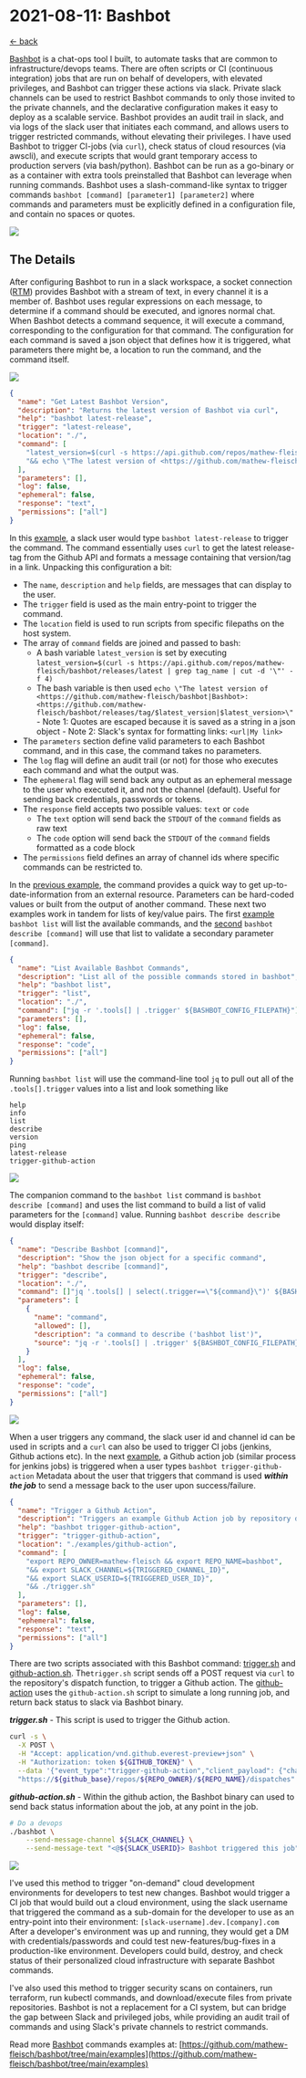 # 2021-08-11: Bashbot

[<- back](../../README.md)

[Bashbot](https://github.com/mathew-fleisch/bashbot) is a chat-ops tool I built, to automate tasks that are common to infrastructure/devops teams. There are often scripts or CI (continuous integration) jobs that are run on behalf of developers, with elevated privileges, and Bashbot can trigger these actions via slack. Private slack channels can be used to restrict Bashbot commands to only those invited to the private channels, and the declarative configuration makes it easy to deploy as a scalable service. Bashbot provides an audit trail in slack, and via logs of the slack user that initiates each command, and allows users to trigger restricted commands, without elevating their privileges. I have used Bashbot to trigger CI-jobs (via `curl`), check status of cloud resources (via awscli), and execute scripts that would grant temporary access to production servers (via bash/python). Bashbot can be run as a go-binary or as a container with extra tools preinstalled that Bashbot can leverage when running commands. Bashbot uses a slash-command-like syntax to trigger commands `bashbot [command] [parameter1] [parameter2]` where commands and parameters must be explicitly defined in a configuration file, and contain no spaces or quotes.

<img src="https://i.imgur.com/s0cf2Hl.gif" />

## The Details

After configuring Bashbot to run in a slack workspace, a socket connection ([RTM](https://api.slack.com/rtm)) provides Bashbot with a stream of text, in every channel it is a member of. Bashbot uses regular expressions on each message, to determine if a command should be executed, and ignores normal chat. When Bashbot detects a command sequence, it will execute a command, corresponding to the configuration for that command. The configuration for each command is saved a json object that defines how it is triggered, what parameters there might be, a location to run the command, and the command itself. 

<img src="https://i.imgur.com/w3wouOR.gif" />

```json
{
  "name": "Get Latest Bashbot Version",
  "description": "Returns the latest version of Bashbot via curl",
  "help": "bashbot latest-release",
  "trigger": "latest-release",
  "location": "./",
  "command": [
  	"latest_version=$(curl -s https://api.github.com/repos/mathew-fleisch/bashbot/releases/latest | grep tag_name | cut -d '\"' -f 4)",
  	"&& echo \"The latest version of <https://github.com/mathew-fleisch/bashbot|Bashbot>: <https://github.com/mathew-fleisch/bashbot/releases/tag/$latest_version|$latest_version>\""
  ],
  "parameters": [],
  "log": false,
  "ephemeral": false,
  "response": "text",
  "permissions": ["all"]
}
```

 In this [example](https://github.com/mathew-fleisch/bashbot/tree/main/examples/latest-release), a slack user would type `bashbot latest-release` to trigger the command. The command essentially uses `curl` to get the latest release-tag from the Github API and formats a message containing that version/tag in a link. Unpacking this configuration a bit:

- The `name`, `description` and `help` fields, are messages that can display to the user.
- The `trigger` field is used as the main entry-point to trigger the command.
- The `location` field is used to run scripts from specific filepaths on the host system.
- The array of `command` fields are joined and passed to bash:
	- A bash variable `latest_version` is set by executing `latest_version=$(curl -s https://api.github.com/repos/mathew-fleisch/bashbot/releases/latest | grep tag_name | cut -d '\"' -f 4)`
	-  The bash variable is then used `echo \"The latest version of <https://github.com/mathew-fleisch/bashbot|Bashbot>: <https://github.com/mathew-fleisch/bashbot/releases/tag/$latest_version|$latest_version>\"`
			-  Note 1: Quotes are escaped because it is saved as a string in a json object
			-  Note 2: Slack's syntax for formatting links: `<url|My link>`
- The `parameters` section define valid parameters to each Bashbot command, and in this case, the command takes no parameters.
- The `log` flag will define an audit trail (or not) for those who executes each command and what the output was.
- The `ephemeral` flag will send back any output as an ephemeral message to the user who executed it, and not the channel (default). Useful for sending back credentials, passwords or tokens.
- The `response` field accepts two possible values: `text` or `code`
	- The `text` option will send back the `STDOUT` of the `command` fields as raw text
	- The `code` option will send back the `STDOUT` of the `command` fields formatted as a code block
- The `permissions` field defines an array of channel ids where specific commands can be restricted to. 

In the [previous example](https://github.com/mathew-fleisch/bashbot/tree/main/examples/latest-release), the command provides a quick way to get up-to-date-information from an external resource. Parameters can be hard-coded values or built from the output of another command. These next two examples work in tandem for lists of key/value pairs. The first [example](https://github.com/mathew-fleisch/bashbot/tree/main/examples/list) `bashbot list` will list the available commands, and the [second](https://github.com/mathew-fleisch/bashbot/tree/main/examples/describe) `bashbot describe [command]` will use that list to validate a secondary parameter 	`[command]`.

```json
{
  "name": "List Available Bashbot Commands",
  "description": "List all of the possible commands stored in bashbot",
  "help": "bashbot list",
  "trigger": "list",
  "location": "./",
  "command": ["jq -r '.tools[] | .trigger' ${BASHBOT_CONFIG_FILEPATH}"],
  "parameters": [],
  "log": false,
  "ephemeral": false,
  "response": "code",
  "permissions": ["all"]
}
```

Running `bashbot list` will use the command-line tool `jq` to pull out all of the `.tools[].trigger` values into a list and look something like

```
help  
info  
list  
describe  
version  
ping  
latest-release  
trigger-github-action
```

<img src="https://i.imgur.com/HHzHlFK.gif" />

The companion command to the `bashbot list` command is `bashbot describe [command]` and uses the list command to build a list of valid parameters for the `[command]` value. Running `bashbot describe describe` would display itself:

```json
{
  "name": "Describe Bashbot [command]",
  "description": "Show the json object for a specific command",
  "help": "bashbot describe [command]",
  "trigger": "describe",
  "location": "./",
  "command": []"jq '.tools[] | select(.trigger==\"${command}\")' ${BASHBOT_CONFIG_FILEPATH}"],
  "parameters": [
    {
      "name": "command",
      "allowed": [],
      "description": "a command to describe ('bashbot list')",
      "source": "jq -r '.tools[] | .trigger' ${BASHBOT_CONFIG_FILEPATH}"
    }
  ],
  "log": false,
  "ephemeral": false,
  "response": "code",
  "permissions": ["all"]
}
```

<img src="https://i.imgur.com/bQZKRjX.gif" />

When a user triggers any command, the slack user id and channel id can be used in scripts and a `curl` can also be used to trigger CI jobs (jenkins, Github actions etc). In the next [example](https://github.com/mathew-fleisch/bashbot/tree/main/examples/github-action), a Github action job (similar process for jenkins jobs) is triggered when a user types `bashbot trigger-github-action` Metadata about the user that triggers that command is used ***within the job*** to send a message back to the user upon success/failure. 

```json
{
  "name": "Trigger a Github Action",
  "description": "Triggers an example Github Action job by repository dispatch",
  "help": "bashbot trigger-github-action",
  "trigger": "trigger-github-action",
  "location": "./examples/github-action",
  "command": [
  	"export REPO_OWNER=mathew-fleisch && export REPO_NAME=bashbot",
	"&& export SLACK_CHANNEL=${TRIGGERED_CHANNEL_ID}",
	"&& export SLACK_USERID=${TRIGGERED_USER_ID}",
  	"&& ./trigger.sh"
  ],
  "parameters": [],
  "log": false,
  "ephemeral": false,
  "response": "text",
  "permissions": ["all"]
}
```

There are two scripts associated with this Bashbot command: [trigger.sh](https://github.com/mathew-fleisch/bashbot/blob/main/examples/github-action/trigger.sh) and [github-action.sh](https://github.com/mathew-fleisch/bashbot/blob/main/examples/github-action/github-action.sh). The`trigger.sh` script sends off a POST request via `curl` to the repository's dispatch function, to trigger a Github action. The [github-action](../.github/workflows/example-bashbot-github-action.yaml) uses the `github-action.sh` script to simulate a long running job, and return back status to slack via Bashbot binary.

***trigger.sh*** - This script is used to trigger the Github action.

```bash
curl -s \
  -X POST \
  -H "Accept: application/vnd.github.everest-preview+json" \
  -H "Authorization: token ${GITHUB_TOKEN}" \
  --data '{"event_type":"trigger-github-action","client_payload": {"channel":"'${SLACK_CHANNEL}'", "user_id": "'${SLACK_USERID}'"}}' \
  "https://${github_base}/repos/${REPO_OWNER}/${REPO_NAME}/dispatches"

```

***github-action.sh*** - Within the github action, the Bashbot binary can used to send back status information about the job, at any point in the job.

```bash
# Do a devops
./bashbot \
    --send-message-channel ${SLACK_CHANNEL} \
    --send-message-text "<@${SLACK_USERID}> Bashbot triggered this job"
```

<img src="https://i.imgur.com/s0cf2Hl.gif" />

I've used this method to trigger "on-demand" cloud development environments for developers to test new changes. Bashbot would trigger a CI job that would build out a cloud environment, using the slack username that triggered the command as a sub-domain for the developer to use as an entry-point into their environment: `[slack-username].dev.[company].com` After a developer's environment was up and running, they would get a DM with credentials/passwords and could test new-features/bug-fixes in a production-like environment. Developers could build, destroy, and check status of their personalized cloud infrastructure with separate Bashbot commands.

I've also used this method to trigger security scans on containers, run terraform, run kubectl commands, and download/execute files from private repositories. Bashbot is not a replacement for a CI system, but can bridge the gap between Slack and privileged jobs, while providing an audit trail of commands and using Slack's private channels to restrict commands. 

Read more [Bashbot](https://github.com/mathew-fleisch/bashbot) commands examples at:
[https://github.com/mathew-fleisch/bashbot/tree/main/examples](https://github.com/mathew-fleisch/bashbot/tree/main/examples)